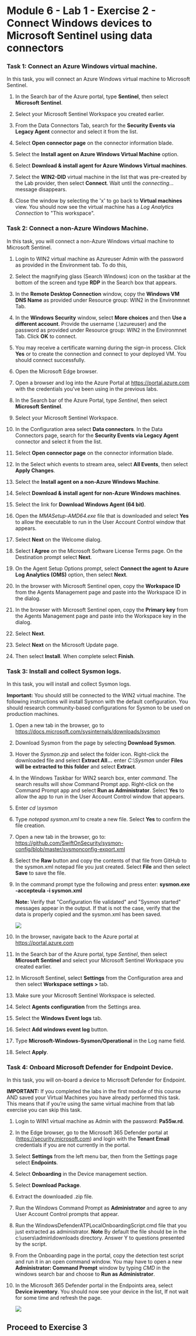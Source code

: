 # Module 6 - Lab 1 - Exercise 2 - Connect Windows devices to Microsoft Sentinel using data connectors
 
### Task 1: Connect an Azure Windows virtual machine.

In this task, you will connect an Azure Windows virtual machine to Microsoft Sentinel.

1. In the Search bar of the Azure portal, type **Sentinel**, then select **Microsoft Sentinel**.

1. Select your Microsoft Sentinel Workspace you created earlier.

1. From the Data Connectors Tab, search for the **Security Events via Legacy Agent** connector and select it from the list.

1. Select **Open connector page** on the connector information blade.

1. Select the **Install agent on Azure Windows Virtual Machine** option.

1. Select **Download & install agent for Azure Windows Virtual machines**.

1. Select the **WIN2-DID** virtual machine in the list that was pre-created by the Lab provider, then select **Connect**. Wait until the *connecting...* message disappears.

1. Close the window by selecting the 'x' to go back to **Virtual machines** view. You should now see the virtual machine has a *Log Analytics Connection* to "This workspace".

### Task 2: Connect a non-Azure Windows Machine.

In this task, you will connect a non-Azure Windows virtual machine to Microsoft Sentinel.

1. Login to WIN2 virtual machine as Azureuser Admin with the password as provided in the Environment tab. To do this,

1. Select the magnifying glass (Search Windows) icon on the taskbar at the bottom of the screen and type **RDP** in the Search box that appears.

1. In the **Remote Desktop Connection** window, copy the **Windows VM DNS Name** as provided under Resource group: WIN2 in the Environmnet Tab.

1. In the **Windows Security** window, select **More choices** and then **Use a different account**. Provide the username (.\azureuser) and the password as provided under Resource group: WIN2 in the Environmnet Tab. Click **OK** to connect.

1. You may receive a certificate warning during the sign-in process. Click **Yes** or to create the connection and connect to your deployed VM. You should connect successfully.

1. Open the Microsoft Edge browser.

1. Open a browser and log into the Azure Portal at https://portal.azure.com with the credentials you've been using in the previous labs.

1. In the Search bar of the Azure Portal, type *Sentinel*, then select **Microsoft Sentinel**.

1. Select your Microsoft Sentinel Workspace.

1. In the Configuration area select **Data connectors**. In the Data Connectors page, search for the **Security Events via Legacy Agent** connector and select it from the list.

1. Select **Open connector page** on the connector information blade.

1. In the Select which events to stream area, select **All Events**, then select **Apply Changes**.

1. Select the **Install agent on a non-Azure Windows Machine**.

1. Select **Download & install agent for non-Azure Windows machines**. 

1. Select the link for **Download Windows Agent (64 bit)**.

1. Open the *MMASetup-AMD64.exe* file that is downloaded and select **Yes** to allow the executable to run in the User Account Control window that appears.

1. Select **Next** on the Welcome dialog.

1. Select **I Agree** on the Microsoft Software License Terms page.  On the Destination prompt select **Next**.

1. On the Agent Setup Options prompt, select **Connect the agent to Azure Log Analytics (OMS)** option, then select **Next**.

1. In the browser with Microsoft Sentinel open, copy the **Workspace ID** from the Agents Management page and paste into the Workspace ID in the dialog. 

1. In the browser with Microsoft Sentinel open, copy the **Primary key** from the Agents Management page and paste into the Workspace key in the dialog. 

1. Select **Next**.

1. Select **Next** on the Microsoft Update page.

1. Then select **Install**.  When complete select **Finish**.


### Task 3: Install and collect Sysmon logs.

In this task, you will install and collect Sysmon logs.

   **Important:** You should still be connected to the WIN2 virtual machine. The following instructions will install Sysmon with the default configuration. You should research community-based configurations for Sysmon to be used on production machines.

1. Open a new tab in the browser, go to https://docs.microsoft.com/sysinternals/downloads/sysmon

1. Download Sysmon from the page by selecting **Download Sysmon**.

1. Hover the *Sysmon.zip* and select the folder icon. Right-click the downloaded file and select **Extract All...** enter *C:\Sysmon* under **Files will be extracted to this folder** and select **Extract**. 

1. In the Windows Taskbar for WIN2 search box, enter *command*.  The search results will show Command Prompt app.  Right-click on the Command Prompt app and select **Run as Administrator**.  Select **Yes** to allow the app to run in the User Account Control window that appears.

1. Enter *cd \sysmon*

1. Type *notepad sysmon.xml* to create a new file. Select **Yes** to confirm the file creation.

1. Open a new tab in the browser, go to: https://github.com/SwiftOnSecurity/sysmon-config/blob/master/sysmonconfig-export.xml

1. Select the **Raw** button and copy the contents of that file from GitHub to the sysmon.xml notepad file you just created. Select **File** and then select **Save** to save the file.

1. In the command prompt type the following and press enter:
    **sysmon.exe -accepteula -i sysmon.xml**

    **Note:**  Verify that "Configuration file validated" and "Sysmon started" messages appear in the output. If that is not the case, verify that the data is properly copied and the sysmon.xml has been saved.

    ![](../Media/s2.png)

1. In the browser, navigate back to the Azure portal at https://portal.azure.com 

1. In the Search bar of the Azure portal, type *Sentinel*, then select **Microsoft Sentinel** and select your Microsoft Sentinel Workspace you created earlier.

1. In Microsoft Sentinel, select **Settings** from the Configuration area and then select **Workspace settings >** tab.

1. Make sure your Microsoft Sentinel Workspace is selected.

1. Select **Agents configuration** from the Settings area.

1. Select the **Windows Event logs** tab.

1. Select **Add windows event log** button.

1. Type **Microsoft-Windows-Sysmon/Operational** in the Log name field.

1. Select **Apply**.


### Task 4: Onboard Microsoft Defender for Endpoint Device.

In this task, you will on-board a device to Microsoft Defender for Endpoint.

   **IMPORTANT:** If you completed the labs in the first module of this course AND saved your Virtual Machines you have already performed this task. This means that if you’re using the same virtual machine from that lab exercise you can skip this task.

1. Login to WIN1 virtual machine as Admin with the password: **Pa55w.rd**.  

1. In the Edge browser, go to the Microsoft 365 Defender portal at (https://security.microsoft.com) and login with the **Tenant Email** credentials if you are not currently in the portal.

1. Select **Settings** from the left menu bar, then from the Settings page select **Endpoints**.

1. Select **Onboarding** in the Device management section.

1. Select **Download Package**.

1. Extract the downloaded .zip file.

1. Run the Windows Command Prompt as **Administrator** and agree to any User Account Control prompts that appear.

1. Run the WindowsDefenderATPLocalOnboardingScript.cmd file that you just extracted as administrator. **Note** By default the file should be in the c:\users\admin\downloads directory. Answer Y to questions presented by the script. 

1. From the Onboarding page in the portal, copy the detection test script and run it in an open command window.  You may have to open a new **Administrator: Command Prompt** window by typing *CMD* in the windows search bar and choose to **Run as Administrator**.

1. In the Microsoft 365 Defender portal in the Endpoints area, select **Device inventory**. You should now see your device in the list, If not wait for some time and refresh the page.

    ![](../Media/di11.png)

## Proceed to Exercise 3
